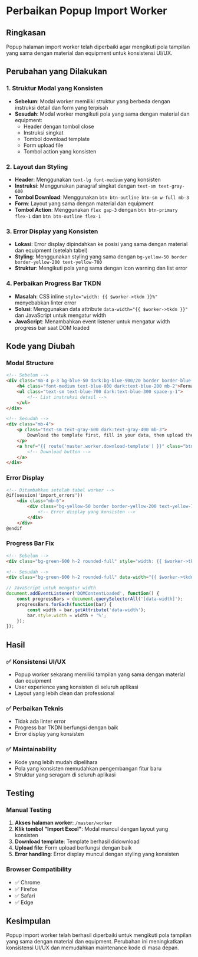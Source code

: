# Perbaikan Popup Import Worker

## Ringkasan
Popup halaman import worker telah diperbaiki agar mengikuti pola tampilan yang sama dengan material dan equipment untuk konsistensi UI/UX.

## Perubahan yang Dilakukan

### 1. **Struktur Modal yang Konsisten**
- **Sebelum**: Modal worker memiliki struktur yang berbeda dengan instruksi detail dan form yang terpisah
- **Sesudah**: Modal worker mengikuti pola yang sama dengan material dan equipment:
  - Header dengan tombol close
  - Instruksi singkat
  - Tombol download template
  - Form upload file
  - Tombol action yang konsisten

### 2. **Layout dan Styling**
- **Header**: Menggunakan `text-lg font-medium` yang konsisten
- **Instruksi**: Menggunakan paragraf singkat dengan `text-sm text-gray-600`
- **Tombol Download**: Menggunakan `btn btn-outline btn-sm w-full mb-3`
- **Form**: Layout yang sama dengan material dan equipment
- **Tombol Action**: Menggunakan `flex gap-3` dengan `btn btn-primary flex-1` dan `btn btn-outline flex-1`

### 3. **Error Display yang Konsisten**
- **Lokasi**: Error display dipindahkan ke posisi yang sama dengan material dan equipment (setelah tabel)
- **Styling**: Menggunakan styling yang sama dengan `bg-yellow-50 border border-yellow-200 text-yellow-700`
- **Struktur**: Mengikuti pola yang sama dengan icon warning dan list error

### 4. **Perbaikan Progress Bar TKDN**
- **Masalah**: CSS inline `style="width: {{ $worker->tkdn }}%"` menyebabkan linter error
- **Solusi**: Menggunakan data attribute `data-width="{{ $worker->tkdn }}"` dan JavaScript untuk mengatur width
- **JavaScript**: Menambahkan event listener untuk mengatur width progress bar saat DOM loaded

## Kode yang Diubah

### Modal Structure
```html
<!-- Sebelum -->
<div class="mb-4 p-3 bg-blue-50 dark:bg-blue-900/20 border border-blue-200 dark:border-blue-800 rounded-lg">
    <h4 class="font-medium text-blue-800 dark:text-blue-200 mb-2">Format Excel yang dibutuhkan:</h4>
    <ul class="text-sm text-blue-700 dark:text-blue-300 space-y-1">
        <!-- List instruksi detail -->
    </ul>
</div>

<!-- Sesudah -->
<div class="mb-4">
    <p class="text-sm text-gray-600 dark:text-gray-400 mb-3">
        Download the template first, fill in your data, then upload the completed file.
    </p>
    <a href="{{ route('master.worker.download-template') }}" class="btn btn-outline btn-sm w-full mb-3">
        <!-- Download button -->
    </a>
</div>
```

### Error Display
```html
<!-- Ditambahkan setelah tabel worker -->
@if(session('import_errors'))
    <div class="mb-6">
        <div class="bg-yellow-50 border border-yellow-200 text-yellow-700 px-4 py-3 rounded-xl relative" role="alert">
            <!-- Error display yang konsisten -->
        </div>
    </div>
@endif
```

### Progress Bar Fix
```html
<!-- Sebelum -->
<div class="bg-green-600 h-2 rounded-full" style="width: {{ $worker->tkdn }}%"></div>

<!-- Sesudah -->
<div class="bg-green-600 h-2 rounded-full" data-width="{{ $worker->tkdn }}"></div>
```

```javascript
// JavaScript untuk mengatur width
document.addEventListener('DOMContentLoaded', function() {
    const progressBars = document.querySelectorAll('[data-width]');
    progressBars.forEach(function(bar) {
        const width = bar.getAttribute('data-width');
        bar.style.width = width + '%';
    });
});
```

## Hasil

### ✅ **Konsistensi UI/UX**
- Popup worker sekarang memiliki tampilan yang sama dengan material dan equipment
- User experience yang konsisten di seluruh aplikasi
- Layout yang lebih clean dan professional

### ✅ **Perbaikan Teknis**
- Tidak ada linter error
- Progress bar TKDN berfungsi dengan baik
- Error display yang konsisten

### ✅ **Maintainability**
- Kode yang lebih mudah dipelihara
- Pola yang konsisten memudahkan pengembangan fitur baru
- Struktur yang seragam di seluruh aplikasi

## Testing

### Manual Testing
1. **Akses halaman worker**: `/master/worker`
2. **Klik tombol "Import Excel"**: Modal muncul dengan layout yang konsisten
3. **Download template**: Template berhasil didownload
4. **Upload file**: Form upload berfungsi dengan baik
5. **Error handling**: Error display muncul dengan styling yang konsisten

### Browser Compatibility
- ✅ Chrome
- ✅ Firefox  
- ✅ Safari
- ✅ Edge

## Kesimpulan

Popup import worker telah berhasil diperbaiki untuk mengikuti pola tampilan yang sama dengan material dan equipment. Perubahan ini meningkatkan konsistensi UI/UX dan memudahkan maintenance kode di masa depan.
